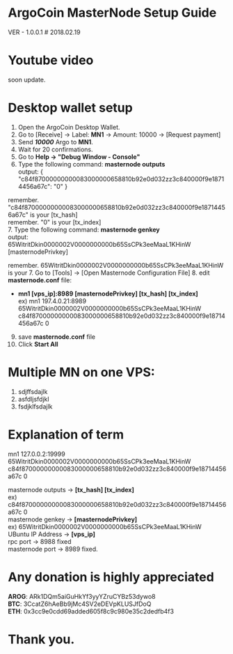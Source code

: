 # ArgoCoin MasterNode Setup Guide
VER - 1.0.0.1      # 2018.02.19  

# Youtube video
soon update.  

# Desktop wallet setup
1. Open the ArgoCoin Desktop Wallet.  
2. Go to [Receive] -> Label: **MN1** -> Amount: 10000 -> [Request payment]  
3. Send ***10000*** Argo to **MN1**.  
4. Wait for 20 confirmations.  
5. Go to **Help -> "Debug Window - Console"**  
6. Type the following command: **masternode outputs**  
output:
{ "c84f87000000000083000000658810b92e0d032zz3c840000f9e18714456a67c": "0" }  
  
remember. "c84f87000000000083000000658810b92e0d032zz3c840000f9e18714456a67c" is your [tx_hash]  
remember. "0" is your [tx_index]  
7. Type the following command: **masternode genkey**  
output:  
65WitritDkin0000002V0000000000b65SsCPk3eeMaaL1KHinW [masternodePrivkey]
  
remember. 65WitritDkin0000002V0000000000b65SsCPk3eeMaaL1KHinW is your 
7. Go to [Tools] -> [Open Masternode Configuration File]
8. edit **masternode.conf** file:  
* **mn1 [vps_ip]:8989 [masternodePrivkey] [tx_hash] [tx_index]**  
ex) mn1 197.4.0.21:8989 65WitritDkin0000002V0000000000b65SsCPk3eeMaaL1KHinW c84f87000000000083000000658810b92e0d032zz3c840000f9e18714456a67c 0
9. save **masternode.conf** file
10. Click **Start All** 

# Multiple MN on one VPS:
1. sdjffsdajlk  
2. asfdljsfdjkl  
3. fsdjklfsdajlk  

# Explanation of term
mn1 127.0.0.2:19999 65WitritDkin0000002V0000000000b65SsCPk3eeMaaL1KHinW c84f87000000000083000000658810b92e0d032zz3c840000f9e18714456a67c 0

masternode outputs -> **[tx_hash] [tx_index]**  
ex) c84f87000000000083000000658810b92e0d032zz3c840000f9e18714456a67c 0  
masternode genkey -> **[masternodePrivkey]**  
ex) 65WitritDkin0000002V0000000000b65SsCPk3eeMaaL1KHinW  
UBuntu IP Address -> **[vps_ip]**  
rpc port -> 8988 fixed  
masternode port -> 8989 fixed.  

# Any donation is highly appreciated
**AROG**: ARk1DQm5aiGuHkYf3yyYZruCYBz53dywo8  
**BTC**: 3CcatZ6hAeBb9jMc4SV2eDEVpKLUSJfDoQ  
**ETH**: 0x3cc9e0cdd69added605f8c9c980e35c2dedfb4f3  

# Thank you.
